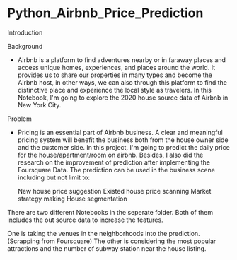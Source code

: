 # Python_Airbnb_Price_Prediction
Introduction

Background
- Airbnb is a platform to find adventures nearby or in faraway places and access unique homes, experiences, and places around the world. It provides us to share our properties in many types and become the Airbnb host, in other ways, we can also through this platform to find the distinctive place and experience the local style as travelers. In this Notebook, I'm going to explore the 2020 house source data of Airbnb in New York City.

Problem
- Pricing is an essential part of Airbnb business. A clear and meaningful pricing system will benefit the business both from the house owner side and the customer side. In this project, I'm going to predict the daily price for the house/apartment/room on airbnb. Besides, I also did the research on the improvement of prediction after implementing the Foursquare Data. The prediction can be used in the business scene including but not limit to:

  New house price suggestion
  Existed house price scanning
  Market strategy making
  House segmentation
  
There are two different Notebooks in the seperate folder. 
Both of them includes the out source data to increase the features.

One is taking the venues in the neighborhoods into the prediction. (Scrapping from Foursquare)
The other is considering the most popular attractions and the number of subway station near the house listing.
